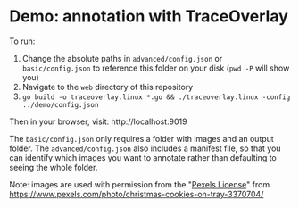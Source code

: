 # Demo: annotation with TraceOverlay

To run: 
1. Change the absolute paths in `advanced/config.json` or `basic/config.json` to
   reference this folder on your disk (`pwd -P` will show you)
1. Navigate to the `web` directory of this repository
1. `go build -o traceoverlay.linux *.go && ./traceoverlay.linux -config ../demo/config.json`

Then in your browser, visit: http://localhost:9019

The `basic/config.json` only requires a folder with images and an output folder.
The `advanced/config.json` also includes a manifest file, so that you can
identify which images you want to annotate rather than defaulting to seeing the
whole folder.

Note: images are used with permission from the "[Pexels License](https://www.pexels.com/photo-license/)" from https://www.pexels.com/photo/christmas-cookies-on-tray-3370704/
